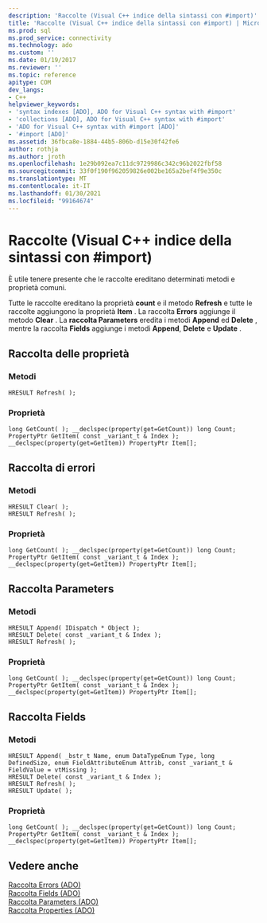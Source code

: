 ```yaml
---
description: 'Raccolte (Visual C++ indice della sintassi con #import)'
title: 'Raccolte (Visual C++ indice della sintassi con #import) | Microsoft Docs'
ms.prod: sql
ms.prod_service: connectivity
ms.technology: ado
ms.custom: ''
ms.date: 01/19/2017
ms.reviewer: ''
ms.topic: reference
apitype: COM
dev_langs:
- C++
helpviewer_keywords:
- 'syntax indexes [ADO], ADO for Visual C++ syntax with #import'
- 'collections [ADO], ADO for Visual C++ syntax with #import'
- 'ADO for Visual C++ syntax with #import [ADO]'
- '#import [ADO]'
ms.assetid: 36fbca8e-1884-44b5-806b-d15e30f42fe6
author: rothja
ms.author: jroth
ms.openlocfilehash: 1e29b092ea7c11dc9729986c342c96b2022fbf58
ms.sourcegitcommit: 33f0f190f962059826e002be165a2bef4f9e350c
ms.translationtype: MT
ms.contentlocale: it-IT
ms.lasthandoff: 01/30/2021
ms.locfileid: "99164674"
---
```

# <a name="collections-visual-c-syntax-index-with-import"></a>Raccolte (Visual C++ indice della sintassi con #import)
È utile tenere presente che le raccolte ereditano determinati metodi e proprietà comuni.  
  
 Tutte le raccolte ereditano la proprietà **count** e il metodo **Refresh** e tutte le raccolte aggiungono la proprietà **Item** . La raccolta **Errors** aggiunge il metodo **Clear** . La **raccolta Parameters** eredita i metodi **Append** ed **Delete** , mentre la raccolta **Fields** aggiunge i metodi **Append**, **Delete** e **Update** .  
  
## <a name="properties-collection"></a>Raccolta delle proprietà  
  
### <a name="methods"></a>Metodi  
  
```  
HRESULT Refresh( );  
```  
  
### <a name="properties"></a>Proprietà  
  
```  
long GetCount( ); __declspec(property(get=GetCount)) long Count;  
PropertyPtr GetItem( const _variant_t & Index ); __declspec(property(get=GetItem)) PropertyPtr Item[];  
```  
  
## <a name="errors-collection"></a>Raccolta di errori  
  
### <a name="methods"></a>Metodi  
  
```  
HRESULT Clear( );  
HRESULT Refresh( );  
```  
  
### <a name="properties"></a>Proprietà  
  
```  
long GetCount( ); __declspec(property(get=GetCount)) long Count;  
PropertyPtr GetItem( const _variant_t & Index ); __declspec(property(get=GetItem)) PropertyPtr Item[];  
```  
  
## <a name="parameters-collection"></a>Raccolta Parameters  
  
### <a name="methods"></a>Metodi  
  
```  
HRESULT Append( IDispatch * Object );  
HRESULT Delete( const _variant_t & Index );  
HRESULT Refresh( );  
```  
  
### <a name="properties"></a>Proprietà  
  
```  
long GetCount( ); __declspec(property(get=GetCount)) long Count;  
PropertyPtr GetItem( const _variant_t & Index ); __declspec(property(get=GetItem)) PropertyPtr Item[];  
```  
  
## <a name="fields-collection"></a>Raccolta Fields  
  
### <a name="methods"></a>Metodi  
  
```  
HRESULT Append( _bstr_t Name, enum DataTypeEnum Type, long DefinedSize, enum FieldAttributeEnum Attrib, const _variant_t & FieldValue = vtMissing );  
HRESULT Delete( const _variant_t & Index );  
HRESULT Refresh( );  
HRESULT Update( );  
```  
  
### <a name="properties"></a>Proprietà  
  
```  
long GetCount( ); __declspec(property(get=GetCount)) long Count;  
PropertyPtr GetItem( const _variant_t & Index ); __declspec(property(get=GetItem)) PropertyPtr Item[];  
```  
  
## <a name="see-also"></a>Vedere anche  
 [Raccolta Errors (ADO)](./errors-collection-ado.md)   
 [Raccolta Fields (ADO)](./fields-collection-ado.md)   
 [Raccolta Parameters (ADO)](./parameters-collection-ado.md)   
 [Raccolta Properties (ADO)](./properties-collection-ado.md)